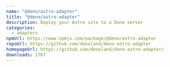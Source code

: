```yaml
---
name: "@deno/astro-adapter"
title: "@deno/astro-adapter"
description: Deploy your Astro site to a Deno server
categories:
  - adapters
npmUrl: https://www.npmjs.com/package/@deno/astro-adapter
repoUrl: https://github.com/denoland/deno-astro-adapter
homepageUrl: https://github.com/denoland/deno-astro-adapter/
downloads: 1767
---
```

